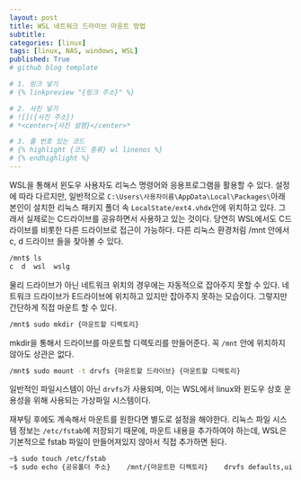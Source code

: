 ```yaml
---
layout: post
title: WSL 네트워크 드라이브 마운트 방법
subtitle: 
categories: [linux]
tags: [linux, NAS, windows, WSL]
published: True
# github blog template

# 1. 링크 넣기
# {% linkpreview "{링크 주소}" %}

# 2. 사진 넣기
# ![]({사진 주소})
# *<center>{사진 설명}</center>*

# 3. 줄 번호 있는 코드
# {% highlight {코드 종류} wl linenos %}
# {% endhighlight %}
---
```


WSL을 통해서 윈도우 사용자도 리눅스 명령어와 응용프로그램을 활용할 수 있다. 설정에 따라 다르지만, 일반적으로 `C:\Users\사용자이름\AppData\Local\Packages\`아래 본인이 설치한 리눅스 패키지 폴더 속 `LocalState/ext4.vhdx`안에 위치하고 있다. 그래서 실제로는 C드라이브를 공유하면서 사용하고 있는 것이다. 당연히 WSL에서도 C드라이브를 비롯한 다른 드라이브로 접근이 가능하다. 다른 리눅스 환경처림 /mnt 안에서 c, d 드라이브 들을 찾아볼 수 있다.

```bash
/mnt$ ls
c  d  wsl  wslg
```

물리 드라이브가 아닌 네트워크 위치의 경우에는 자동적으로 잡아주지 못할 수 있다. 네트워크 드라이브가 E드라이브에 위치하고 있지만 잡아주지 못하는 모습이다. 그렇지만 간단하게 직접 마운트 할 수 있다.

```bash
/mnt$ sudo mkdir {마운트할 디렉토리}
```
mkdir을 통해서 드라이브를 마운트할 디렉토리를 만들어준다. 꼭 `/mnt` 안에 위치하지 않아도 상관은 없다.

```bash
/mnt$ sudo mount -t drvfs {마운트할 드라이브} {마운트할 디렉토리}
```
일반적인 파일시스템이 아닌 `drvfs`가 사용되며, 이는 WSL에서 linux와 윈도우 상호 운용성을 위해 사용되는 가상파일 시스템이다.

재부팅 후에도 계속해서 마운트를 원한다면 별도로 설정을 해야한다. 리눅스 파일 시스템 정보는 `/etc/fstab`에 저장되기 때문에, 마운트 내용을 추가하여야 하는데, WSL은 기본적으로 fstab 파일이 만들어져있지 않아서 직접 추가하면 된다.

```bash
~$ sudo touch /etc/fstab
~$ sudo echo {공유폴더 주소}    /mnt/{마운트한 디렉토리}    drvfs defaults,uid=1000,gid=1000    0    0 >> /etc/fstab
```

